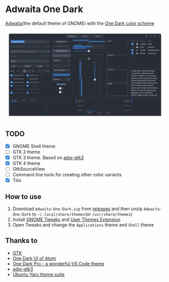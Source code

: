 # Adwaita One Dark

[Adwaita](https://gitlab.gnome.org/GNOME/libadwaita/-/tree/main/src/stylesheet)(the default theme of GNOME) with the [One Dark color scheme](https://github.com/Binaryify/OneDark-Pro/blob/master/themes/OneDark-Pro.json)

![gtk-3.0](./screenshots/gtk-3.0.png)

## TODO

- [x] GNOME Shell theme
- [ ] GTK 2 theme
- [x] GTK 3 theme. Based on [adw-gtk3](https://github.com/lassekongo83/adw-gtk3)
- [x] GTK 4 theme
- [ ] GtkSourceView
- [ ] Command line tools for creating other color variants
- [x] Tilix

## How to use

1. Download `Adwaita-One-Dark.zip` from [releases](https://github.com/lonr/adwaita-one-dark/releases) and then unzip `Adwaita-One-Dark` to `~/.local/share/themes`(or `/usr/share/themes`)
2. Install [GNOME Tweaks](https://wiki.gnome.org/Apps/Tweaks) and [User Themes Extension](https://extensions.gnome.org/extension/19/user-themes/)
3. Open Tweaks and change the `Applications` theme and `Shell` theme

## Thanks to

- [GTK](https://github.com/GNOME/gtk)
- [One Dark UI of Atom](https://atom.io/themes/one-dark-ui)
- [One Dark Pro - a wonderful VS Code theme](https://marketplace.visualstudio.com/items?itemName=zhuangtongfa.Material-theme)
- [adw-gtk3](https://github.com/lassekongo83/adw-gtk3)
- [Ubuntu Yaru theme suite](https://github.com/ubuntu/yaru)

